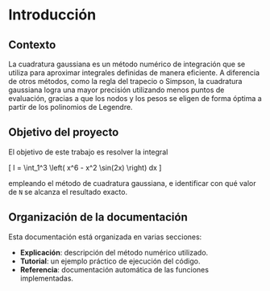 # Introducción

## Contexto
La cuadratura gaussiana es un método numérico de integración que se utiliza
para aproximar integrales definidas de manera eficiente. A diferencia de
otros métodos, como la regla del trapecio o Simpson, la cuadratura gaussiana
logra una mayor precisión utilizando menos puntos de evaluación, gracias a
que los nodos y los pesos se eligen de forma óptima a partir de los polinomios
de Legendre.

## Objetivo del proyecto
El objetivo de este trabajo es resolver la integral

\[
I = \int_1^3 \left( x^6 - x^2 \sin(2x) \right) dx
\]

empleando el método de cuadratura gaussiana, e identificar con qué valor de
`N` se alcanza el resultado exacto.

## Organización de la documentación
Esta documentación está organizada en varias secciones:
- **Explicación**: descripción del método numérico utilizado.
- **Tutorial**: un ejemplo práctico de ejecución del código.
- **Referencia**: documentación automática de las funciones implementadas.
